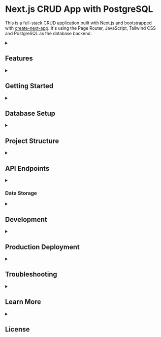 # Next.js CRUD App with PostgreSQL
This is a full-stack CRUD application built with [Next.js](https://nextjs.org) and bootstrapped with [create-next-app](https://nextjs.org/docs/pages/api-reference/create-next-app). It's using the Page Router, JavaScript, Tailwind CSS and PostgreSQL as the database backend.

<details>
  <summary class="cursor-pointer font-semibold text-lg">
    <h2>Features</h2>
  </summary>
  <ul>
    <li>✅ Create, Read, Update, Delete (CRUD) operations for users</li>
    <li>✅ Responsive design with Tailwind CSS</li>
    <li>✅ Form validation and error handling</li>
    <li>✅ PostgreSQL database with proper schema</li>
    <li>✅ API routes for backend functionality</li>
    <li>✅ Database connection pooling</li>
    <li>✅ Environment-based configuration</li>
  </ul>
</details>

<details>
  <summary class="cursor-pointer font-semibold text-lg">
   <h2>Getting Started</h2>
  </summary>

  <details>
    <summary class="cursor-pointer font-semibold text-lg">
      <h3>Prerequisites</h3>
    </summary>
    <ul>
      <li>Node.js (version 14 or higher)</li>
      <li>npm or yarn</li>
      <li>PostgreSQL (version 12 or higher)</li>
    </ul>
  </details>

  <details>
    <summary class="cursor-pointer font-semibold text-lg">
      <h3>Installation</h3>
    </summary>
    <ol>
      <li>Clone or create the project directory</li>
      <li>Install dependencies:
        <pre><code>npm install</code></pre>
      </li>
      <li>Set up PostgreSQL database:
        <ul>
          <li>Create a new PostgreSQL database</li>
          <li>Run the seed script: <code>node scripts/seed.js</code></li>
        </ul>
      </li>
      <li>Configure environment variables:
        <pre><code># Database Configuration
PGHOST=localhost
PGUSER=user_in_pgadmin
PGPASSWORD=password_of_pgadmin
PGDATABASE=nextcrud
PGPORT=5432
NEXTAUTH_SECRET=your_secret_key
# Optional: Connection pool settings
DB_POOL_MIN=2
DB_POOL_MAX=10</code></pre>
      </li>
      <li>Run the development server:
        <pre><code>npm run dev</code></pre>
      </li>
      <li>
         Open <a href="http://localhost:3000">http://localhost:3000</a> in your browser
         You can start editing the page by modifying <code>pages/index.js</code>. The page auto-updates as you edit the file.
      </li>
    </ol>
  </details>
</details>

<details>
  <summary class="cursor-pointer font-semibold text-lg">
   <h2>Database Setup</h2>
  </summary>
  <p>Tables are created and seeded using <code>scripts/seed.js</code>.</p>
  <pre><code>-- Optional: Create an index on email for better performance
CREATE INDEX idx_users_email ON users(email);
</code></pre>
</details>

<details>
   <summary class="cursor-pointer font-semibold text-lg">
      <h2>Project Structure</h2>
   </summary>
   <details>
      <summary><strong>📁 components/</strong></summary>
      <ul>
         <li>ConfirmModal.js – Reusable confirmation dialog</li>
         <li>icons.js – Centralized icon exports</li>
         <li>Layout.js – Main app layout with header/sidebar</li>
         <li>ProfileMenu.js – Dropdown menu for user profile</li>
         <li>Sidebar.js – Sidebar navigation component</li>
         <li>SignupForm.js – Signup form component</li>
         <li>TaskActionSelect.js – Dropdown for task actions</li>
         <li>TaskList.js – Task listing UI</li>
         <li>
            <details>
               <summary><strong>📁 TasksForm/</strong></summary>
               <ul>
                  <li>CreateForm.js – Form for creating a new task</li>
                  <li>index.js – Exports task form components</li>
               </ul>
            </details>
         </li>
         <li>TasksLayout.js – Layout for task-related pages</li>
         <li>Toast.js – Notification/toast component</li>
         <li>UserActionSelect.js – Dropdown for user actions</li>
         <li>UserForm.js – Form for adding/editing users</li>
         <li>UserList.js – User listing UI</li>
         <li>UsersLayout.js – Layout for user-related pages</li>
      </ul>
   </details>
   <details>
      <summary><strong>📁 contexts/</strong></summary>
      <ul>
         <li>TasksContext.js – Context provider for tasks state</li>
         <li>UsersContext.js – Context provider for users state</li>
      </ul>
   </details>
   <details>
      <summary><strong>📁 hooks/</strong></summary>
      <ul>
         <li>useTasksForm.js – Custom hook for task form logic</li>
      </ul>
   </details>
   <details>
      <summary><strong>📁 lib/</strong></summary>
      <ul>
         <li>authOptions.js – NextAuth configuration</li>
         <li>dataService.js – Data access layer with PostgreSQL</li>
         <li>db.js – Database connection setup</li>
         <li>utils.js – Utility/helper functions</li>
      </ul>
   </details>
   <details>
      <summary><strong>📁 pages/</strong></summary>
      <ul>
         <li>
            <details>
               <summary><strong>📁 api/</strong></summary>
               <ul>
                  <li>
                     <details>
                        <summary><strong>📁 auth/</strong></summary>
                        <ul>
                           <li>[...nextauth].js – NextAuth API route</li>
                           <li>signup.js – Signup API route</li>
                        </ul>
                     </details>
                  </li>
                  <li>
                     <details>
                        <summary><strong>📁 tasks/</strong></summary>
                        <ul>
                           <li>[id].js – Single task API route</li>
                           <li>[id]/users.js – Manage users for a task</li>
                           <li>tasks.js – Tasks collection API</li>
                        </ul>
                     </details>
                  </li>
                  <li>
                     <details>
                        <summary><strong>📁 users/</strong></summary>
                        <ul>
                           <li>[id].js – Single user API route</li>
                           <li>users.js – Users collection API</li>
                        </ul>
                     </details>
                  </li>
               </ul>
            </details>
         </li>
         <li>
            <details>
               <summary><strong>📁 auth/</strong></summary>
               <ul>
                  <li>index.js – Auth landing page</li>
                  <li>login.js – Login page</li>
                  <li>signup.js – Signup page</li>
               </ul>
            </details>
         </li>
         <li>
            <details>
               <summary><strong>📁 tasks/</strong></summary>
               <ul>
                  <li>
                     <details>
                        <summary><strong>📁 [id]/</strong></summary>
                        <ul>
                           <li>edit.js – Edit task page</li>
                           <li>users.js – Assign users to task</li>
                        </ul>
                     </details>
                  </li>
                  <li>index.js – Tasks list page</li>
                  <li>new.js – Create task page</li>
               </ul>
            </details>
         </li>
         <li>
            <details>
               <summary><strong>📁 users/</strong></summary>
               <ul>
                  <li>
                     <details>
                        <summary><strong>📁 [id]/</strong></summary>
                        <ul>
                           <li>edit.js – Edit user page</li>
                           <li>tasks.js – View user's tasks</li>
                        </ul>
                     </details>
                  </li>
                  <li>index.js – Users list page</li>
               </ul>
            </details>
         </li>
         <li>
            <details>
               <summary><strong>📁 profile/</strong></summary>
               <ul>
                  <li>index.js – User profile page</li>
               </ul>
            </details>
         </li>
         <li>_app.js – Custom App component</li>
         <li>_document.js – Custom Document</li>
         <li>index.js – Home page</li>
      </ul>
   </details>
   <details>
      <summary><strong>📁 public/</strong> – Static assets</summary>
   </details>
   <details>
      <summary><strong>📁 scripts/</strong></summary>
      <ul>
         <li>seed.js – DB seeding script</li>
      </ul>
   </details>
   <details>
      <summary><strong>📁 styles/</strong></summary>
      <ul>
         <li>globals.css – Global Tailwind styles</li>
      </ul>
   </details>
   <ul>
      <li>eslint.config.mjs – ESLint configuration</li>
      <li>jsconfig.json – Path aliases</li>
      <li>next.config.mjs – Next.js configuration</li>
      <li>package.json</li>
      <li>postcss.config.js – PostCSS config for Tailwind</li>
      <li>tailwind.config.js – Tailwind configuration</li>
      <li>README.md</li>
   </ul>
</details>

<details>
  <summary class="cursor-pointer font-semibold text-lg">
   <h2>API Endpoints</h2>
  </summary>

  <details>
    <summary class="cursor-pointer font-semibold text-lg">
      <h3>Users Collection (/api/users)</h3>
    </summary>
    <ul>
      <li><b>GET</b>: Retrieve all users</li>
      <li><b>POST</b>: Create a new user</li>
    </ul>
  </details>

  <details>
    <summary class="cursor-pointer font-semibold text-lg">
      <h3>Individual User (/api/users/[id])</h3>
    </summary>
    <ul>
      <li><b>GET</b>: Retrieve a specific user</li>
      <li><b>PUT</b>: Update a specific user</li>
      <li><b>DELETE</b>: Delete a specific user</li>
    </ul>
  </details>

  <details>
    <summary class="cursor-pointer font-semibold text-lg">
      <h3>Tasks Collection (/api/tasks)</h3>
    </summary>
    <ul>
      <li><b>GET</b>: Retrieve all tasks</li>
      <li><b>POST</b>: Create a new task</li>
    </ul>
  </details>

  <details>
    <summary class="cursor-pointer font-semibold text-lg">
      <h3>Individual Task (/api/tasks/[id])</h3>
    </summary>
    <ul>
      <li><b>GET</b>: Retrieve a specific task</li>
      <li><b>PUT</b>: Update a specific task</li>
      <li><b>DELETE</b>: Delete a specific task</li>
    </ul>
  </details>

  <details>
    <summary class="cursor-pointer font-semibold text-lg">
      <h3>Task Users (/api/tasks/[id]/users)</h3>
    </summary>
    <ul>
      <li><b>GET</b>: List users assigned to a task</li>
      <li><b>POST</b>: Assign a user to a task</li>
      <li><b>DELETE</b>: Remove a user from a task</li>
    </ul>
  </details>

  <details>
    <summary class="cursor-pointer font-semibold text-lg">
      <h3>Authentication (/api/auth)</h3>
    </summary>
    <ul>
      <li><b>POST</b> <code>/auth/signup</code>: Register new user</li>
      <li><code>[...nextauth].js</code>: NextAuth handler for login/session</li>
    </ul>
  </details>
</details>

<details>
  <summary class="cursor-pointer font-semibold text-lg">
   <h3>Data Storage</h3>
  </summary>
  <ul>
    <li><b>Connection pooling</b> via pg.Pool (lib/db.js)</li>
    <li><b>Prepared statements</b> for security and performance</li>
    <li><b>Transaction support</b> for data integrity</li>
    <li><b>Automatic timestamps</b> for created_at and updated_at</li>
    <li><b>Email uniqueness</b> constraint</li>
  </ul>
</details>

<details>
  <summary class="cursor-pointer font-semibold text-lg">
    <h2>Development</h2>
  </summary>

  <details>
    <summary class="cursor-pointer font-semibold text-lg">
      <h3>Adding New Fields</h3>
    </summary>
    <ol>
      <li>Update schema (via migration or in <code>scripts/seed.js</code>)</li>
      <li>Update methods in <code>lib/dataService.js</code></li>
      <li>Update forms in <code>components/UserForm.js</code>, <code>components/TasksForm/</code></li>
      <li>Update API routes in <code>pages/api/...</code></li>
      <li>Update display components</li>
    </ol>
  </details>

  <details>
    <summary class="cursor-pointer font-semibold text-lg">
      <h3>Database Migrations</h3>
    </summary>
    <ol>
      <li>Create migration files in <code>migrations/</code></li>
      <li>Use tools like <code>node-pg-migrate</code> or <code>knex.js</code></li>
      <li>Run migrations during deployment</li>
    </ol>
  </details>

  <details>
    <summary class="cursor-pointer font-semibold text-lg">
      <h3>Performance Optimization</h3>
    </summary>
    <ul>
      <li>Use connection pooling</li>
      <li>Add indexes</li>
      <li>Implement caching</li>
      <li>Use pagination for large datasets</li>
    </ul>
  </details>

  <details>
    <summary class="cursor-pointer font-semibold text-lg">
      <h3>Security Considerations</h3>
    </summary>
    <ul>
      <li>Use env vars for DB credentials</li>
      <li>Prepared statements to prevent SQL injection</li>
      <li>Input validation in API routes</li>
      <li>Email uniqueness enforced at DB level</li>
    </ul>
  </details>
</details>

<details>
  <summary class="cursor-pointer font-semibold text-lg">
    <h2>Production Deployment</h2>
  </summary>

  <details>
    <summary class="cursor-pointer font-semibold text-lg">
      <h3>Database Setup</h3>
    </summary>
    <ol>
      <li>Set up PostgreSQL (AWS RDS, Supabase, etc.)</li>
      <li>Run schema creation script</li>
      <li>Set required env vars:
        <pre><code>DATABASE_URL=postgresql://username:password@host:port/database_name
NEXTAUTH_SECRET=your_secret
NEXTAUTH_URL=https://your-domain.com
NODE_ENV=production</code></pre>
      </li>
    </ol>
  </details>

  <details>
    <summary class="cursor-pointer font-semibold text-lg">
      <h3>Deployment Platforms</h3>
    </summary>
    <ul>
      <li>Vercel (recommended for Next.js)</li>
      <li>Netlify</li>
      <li>AWS</li>
      <li>Heroku</li>
      <li>Any Node.js hosting</li>
    </ul>
  </details>
</details>

<details>
  <summary class="cursor-pointer font-semibold text-lg">
    <h2>Troubleshooting</h2>
  </summary>

  <details>
    <summary class="cursor-pointer font-semibold text-lg">
      <h3>Common Issues</h3>
    </summary>
    <ul>
      <li>Database connection errors → check URL & PostgreSQL status</li>
      <li>Schema errors → verify schema created properly</li>
      <li>Env issues → ensure <code>.env.local</code> exists, restart dev server</li>
    </ul>
  </details>

  <details>
    <summary class="cursor-pointer font-semibold text-lg">
      <h3>Development Tips</h3>
    </summary>
    <ul>
      <li>Check browser network tab</li>
      <li>Use PostgreSQL logs</li>
      <li>Try pgAdmin or GUI for DB</li>
    </ul>
  </details>
</details>

<details>
  <summary class="cursor-pointer font-semibold text-lg">
    <h2>Learn More</h2>
  </summary>
  <ul>
    <li><a href="https://nextjs.org/docs">Next.js Documentation</a></li>
    <li><a href="https://nextjs.org/learn-pages-router">Learn Next.js</a></li>
    <li><a href="https://github.com/vercel/next.js">Next.js GitHub Repository</a></li>
  </ul>
</details>

<details>
  <summary class="cursor-pointer font-semibold text-lg">
    <h2>License</h2>
  </summary>
  <p>This project is open source and available under the <a href="LICENSE">MIT License</a>.</p>
</details>